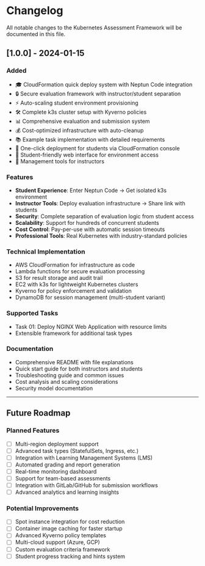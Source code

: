 # Changelog

All notable changes to the Kubernetes Assessment Framework will be documented in this file.

## [1.0.0] - 2024-01-15

### Added
- 🎓 CloudFormation quick deploy system with Neptun Code integration
- 🔒 Secure evaluation framework with instructor/student separation
- ⚡ Auto-scaling student environment provisioning
- 🛠️ Complete k3s cluster setup with Kyverno policies
- 📊 Comprehensive evaluation and submission system
- 💰 Cost-optimized infrastructure with auto-cleanup
- 📚 Example task implementation with detailed requirements
- 🚀 One-click deployment for students via CloudFormation console
- 📱 Student-friendly web interface for environment access
- 🔧 Management tools for instructors

### Features
- **Student Experience**: Enter Neptun Code → Get isolated k3s environment
- **Instructor Tools**: Deploy evaluation infrastructure → Share link with students
- **Security**: Complete separation of evaluation logic from student access
- **Scalability**: Support for hundreds of concurrent students
- **Cost Control**: Pay-per-use with automatic session timeouts
- **Professional Tools**: Real Kubernetes with industry-standard policies

### Technical Implementation
- AWS CloudFormation for infrastructure as code
- Lambda functions for secure evaluation processing
- S3 for result storage and audit trail
- EC2 with k3s for lightweight Kubernetes clusters
- Kyverno for policy enforcement and validation
- DynamoDB for session management (multi-student variant)

### Supported Tasks
- Task 01: Deploy NGINX Web Application with resource limits
- Extensible framework for additional task types

### Documentation
- Comprehensive README with file explanations
- Quick start guide for both instructors and students
- Troubleshooting guide and common issues
- Cost analysis and scaling considerations
- Security model documentation

---

## Future Roadmap

### Planned Features
- [ ] Multi-region deployment support
- [ ] Advanced task types (StatefulSets, Ingress, etc.)
- [ ] Integration with Learning Management Systems (LMS)
- [ ] Automated grading and report generation
- [ ] Real-time monitoring dashboard
- [ ] Support for team-based assessments
- [ ] Integration with GitLab/GitHub for submission workflows
- [ ] Advanced analytics and learning insights

### Potential Improvements
- [ ] Spot instance integration for cost reduction
- [ ] Container image caching for faster startup
- [ ] Advanced Kyverno policy templates
- [ ] Multi-cloud support (Azure, GCP)
- [ ] Custom evaluation criteria framework
- [ ] Student progress tracking and hints system
